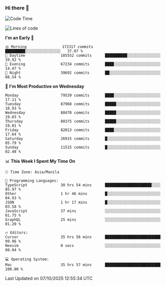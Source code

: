### Hi there 👋

<!--START_SECTION:waka-->
![Code Time](http://img.shields.io/badge/Code%20Time-6%2C354%20hrs-blue)

![Lines of code](https://img.shields.io/badge/From%20Hello%20World%20I%27ve%20Written-152.2%20million%20lines%20of%20code-blue)

**I'm an Early 🐤** 

```text
🌞 Morning                172317 commits      █████████░░░░░░░░░░░░░░░░   37.07 % 
🌆 Daytime                185552 commits      ██████████░░░░░░░░░░░░░░░   39.92 % 
🌃 Evening                67234 commits       ████░░░░░░░░░░░░░░░░░░░░░   14.47 % 
🌙 Night                  39692 commits       ██░░░░░░░░░░░░░░░░░░░░░░░   08.54 % 
```
📅 **I'm Most Productive on Wednesday** 

```text
Monday                   79539 commits       ████░░░░░░░░░░░░░░░░░░░░░   17.11 % 
Tuesday                  87968 commits       █████░░░░░░░░░░░░░░░░░░░░   18.93 % 
Wednesday                88470 commits       █████░░░░░░░░░░░░░░░░░░░░   19.03 % 
Thursday                 88375 commits       █████░░░░░░░░░░░░░░░░░░░░   19.01 % 
Friday                   82013 commits       ████░░░░░░░░░░░░░░░░░░░░░   17.64 % 
Saturday                 26915 commits       █░░░░░░░░░░░░░░░░░░░░░░░░   05.79 % 
Sunday                   11515 commits       █░░░░░░░░░░░░░░░░░░░░░░░░   02.48 % 
```


📊 **This Week I Spent My Time On** 

```text
🕑︎ Time Zone: Asia/Manila

💬 Programming Languages: 
TypeScript               30 hrs 54 mins      █████████████████████░░░░   85.97 % 
Other                    1 hr 46 mins        █░░░░░░░░░░░░░░░░░░░░░░░░   04.93 % 
JSON                     1 hr 17 mins        █░░░░░░░░░░░░░░░░░░░░░░░░   03.58 % 
JavaScript               37 mins             ░░░░░░░░░░░░░░░░░░░░░░░░░   01.75 % 
GraphQL                  25 mins             ░░░░░░░░░░░░░░░░░░░░░░░░░   01.20 % 

🔥 Editors: 
Cursor                   35 hrs 56 mins      █████████████████████████   99.96 % 
Neovim                   0 secs              ░░░░░░░░░░░░░░░░░░░░░░░░░   00.04 % 

💻 Operating System: 
Mac                      35 hrs 57 mins      █████████████████████████   100.00 % 
```


 Last Updated on 07/10/2025 12:55:34 UTC
<!--END_SECTION:waka-->


<!--
**rad182/rad182** is a ✨ _special_ ✨ repository because its `README.md` (this file) appears on your GitHub profile.

Here are some ideas to get you started:

- 🔭 I’m currently working on ...
- 🌱 I’m currently learning ...
- 👯 I’m looking to collaborate on ...
- 🤔 I’m looking for help with ...
- 💬 Ask me about ...
- 📫 How to reach me: ...
- 😄 Pronouns: ...
- ⚡ Fun fact: ...
-->
